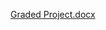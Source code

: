 [Graded Project.docx](https://github.com/rajesh-manoharan/G5AB2_BED_GradedProject4/files/10716596/Graded.Project.docx)

